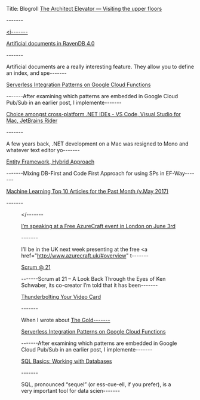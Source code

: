 Title: Blogroll
[The Architect Elevator — Visiting the upper floors](https://martinfowler.com/articles/architect-elevator.html)

-------<div class = 'img floating'><a href = 'https://martinfowler.com/articles/architect-elevator.html'><i-------

[Artificial documents in RavenDB 4.0](http://feedproxy.google.com/~r/AyendeRahien/~3/06qrF94ZeFY/artificial-documents-in-ravendb-4-0)

-------<p>Artificial documents are a really interesting feature. They allow you to define an index, and spe-------

[Serverless Integration Patterns on Google Cloud Functions](http://www.enterpriseintegrationpatterns.com/ramblings/google_cloud_functions.html)

-------After examining which patterns are embedded in Google Cloud Pub/Sub in an earlier post, I implemente-------

[Choice amongst cross-platform .NET IDEs - VS Code, Visual Studio for Mac, JetBrains Rider](http://feeds.hanselman.com/~/341423038/0/scotthanselman~Choice-amongst-crossplatform-NET-IDEs-VS-Code-Visual-Studio-for-Mac-JetBrains-Rider.aspx)

-------<div><p>A few years back, .NET development on a Mac was resigned to Mono and whatever text editor yo-------

[Entity Framework, Hybrid Approach](https://www.codeproject.com/Tips/1190057/Entity-Framework-Hybrid-Approach)

-------Mixing DB-First and Code First Approach for using SPs in EF-Way-------

[Machine Learning Top 10 Articles for the Past Month (v.May 2017)](https://medium.mybridge.co/machine-learning-top-10-articles-for-the-past-month-v-may-2017-f66b865b3e99?source=rss----ab27849fe0f4---4)

-------<figure><img alt="" src="https://cdn-images-1.medium.com/max/1024/1*4mkkcELrNmsqIlTrzoywOw.png" /></-------

[I’m speaking at a Free AzureCraft event in London on June 3rd](http://weblogs.asp.net:80/scottgu/i-m-speaking-at-a-free-azurecraft-event-in-london-on-june-3rd)

-------<p>I’ll be in the UK next week presenting at the free <a href="http://www.azurecraft.uk/#overview" t-------

[Scrum @ 21](https://kenschwaber.wordpress.com/2017/01/12/scrum-21/)

-------Scrum at 21 – A Look Back Through the Eyes of Ken Schwaber, its co-creator I’m told that it has been-------

[Thunderbolting Your Video Card](https://blog.codinghorror.com/thunderbolting-your-video-card/)

-------<p>When I wrote about <a href="https://blog.codinghorror.com/the-golden-age-of-x86-gaming/">The Gold-------

[Serverless Integration Patterns on Google Cloud Functions](http://www.enterpriseintegrationpatterns.com/ramblings/google_cloud_functions.html)

-------After examining which patterns are embedded in Google Cloud Pub/Sub in an earlier post, I implemente-------

[SQL Basics:  Working with Databases](https://www.dataquest.io/blog/sql-basics/)

-------<p>SQL, pronounced “sequel” (or ess-cue-ell, if you prefer), is a very important tool for data scien-------

